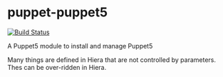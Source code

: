 # puppet-puppet5

[![Build Status](https://travis-ci.org/Aethylred/puppet-puppet5.svg?branch=master)](https://travis-ci.org/Aethylred/puppet-puppet5)

A Puppet5 module to install and manage Puppet5

Many things are defined in Hiera that are not controlled by parameters. Thes can be over-ridden in Hiera.
